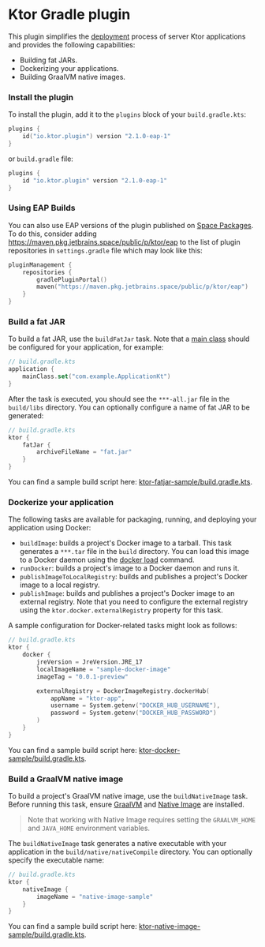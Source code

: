 # Ktor Gradle plugin

This plugin simplifies the [deployment](https://ktor.io/docs/deploy.html) process of server Ktor applications and
provides the following capabilities:

- Building fat JARs.
- Dockerizing your applications.
- Building GraalVM native images.

### Install the plugin

To install the plugin, add it to the `plugins` block of your `build.gradle.kts`:

```kotlin
plugins {
    id("io.ktor.plugin") version "2.1.0-eap-1"
}
```

or `build.gradle` file:

```groovy
plugins {
    id "io.ktor.plugin" version "2.1.0-eap-1"
}
```

### Using EAP Builds

You can also use EAP versions of the plugin
published on [Space Packages](https://maven.pkg.jetbrains.space/public/p/ktor/eap/io/ktor/plugin/plugin/).
To do this, consider adding <https://maven.pkg.jetbrains.space/public/p/ktor/eap> to the list of plugin repositories
in `settings.gradle` file which may look like this:

```kotlin
pluginManagement {
    repositories {
        gradlePluginPortal()
        maven("https://maven.pkg.jetbrains.space/public/p/ktor/eap")
    }
}
```

### Build a fat JAR

To build a fat JAR, use the `buildFatJar` task.
Note that a [main class](https://ktor.io/docs/server-dependencies.html#create-entry-point) should be configured for your
application, for example:

```kotlin
// build.gradle.kts
application {
    mainClass.set("com.example.ApplicationKt")
}
```

After the task is executed, you should see the `***-all.jar` file in the `build/libs` directory.
You can optionally configure a name of fat JAR to be generated:

```kotlin
// build.gradle.kts
ktor {
    fatJar {
        archiveFileName = "fat.jar"
    }
}
```

You can find a sample build script
here: [ktor-fatjar-sample/build.gradle.kts](samples/ktor-fatjar-sample/build.gradle.kts).

### Dockerize your application

The following tasks are available for packaging, running, and deploying your application using Docker:

- `buildImage`: builds a project's Docker image to a tarball.
  This task generates a `***.tar` file in the `build` directory.
  You can load this image to a Docker daemon using
  the [docker load](https://docs.docker.com/engine/reference/commandline/load/) command.
- `runDocker`: builds a project's image to a Docker daemon and runs it.
- `publishImageToLocalRegistry`: builds and publishes a project's Docker image to a local registry.
- `publishImage`: builds and publishes a project's Docker image to an external registry.
  Note that you need to configure the external registry using the `ktor.docker.externalRegistry` property for this task.

A sample configuration for Docker-related tasks might look as follows:

```kotlin
// build.gradle.kts
ktor {
    docker {
        jreVersion = JreVersion.JRE_17
        localImageName = "sample-docker-image"
        imageTag = "0.0.1-preview"

        externalRegistry = DockerImageRegistry.dockerHub(
            appName = "ktor-app",
            username = System.getenv("DOCKER_HUB_USERNAME"),
            password = System.getenv("DOCKER_HUB_PASSWORD")
        )
    }
}
```

You can find a sample build script
here: [ktor-docker-sample/build.gradle.kts](samples/ktor-docker-sample/build.gradle.kts).

### Build a GraalVM native image

To build a project's GraalVM native image, use the `buildNativeImage` task.
Before running this task, ensure [GraalVM](https://www.graalvm.org/docs/getting-started/)
and [Native Image](https://www.graalvm.org/reference-manual/native-image/) are installed.

> Note that working with Native Image requires setting the `GRAALVM_HOME` and `JAVA_HOME` environment variables.

The `buildNativeImage` task generates a native executable with your application in the `build/native/nativeCompile`
directory.
You can optionally specify the executable name:

```kotlin
// build.gradle.kts
ktor {
    nativeImage {
        imageName = "native-image-sample"
    }
}
```

You can find a sample build script
here: [ktor-native-image-sample/build.gradle.kts](samples/ktor-native-image-sample/build.gradle.kts).

